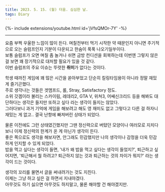 ```yaml
---
title: 2023. 5. 15. (월) 더움. 심심한 날.
tags: Diary
---
```


<!--more-->

{%- include extensions/youtube.html id='jVfsQMOr-7Y' -%}

---

요즘 부쩍 우울한 느낌이 많이 든다. 며칠전부터 먹기 시작한 약 때문인지 아니면 주기적으로 오는 슬럼프인지 기분이 다운되고 한숨이 푹푹 나오기일쑤이다. \
보통 슬럼프가 오면 며칠 좀 놀거나 쉬면 금방 컨디션을 회복하는데 이번엔 그렇지 않은 걸 보면 꽤 장기적으로 대처할 필요가 있을 것 같다. \
이번 슬럼프의 주요 이슈는 뚜렷한 **취미**가 없다는 것이다.

학생 때까진 게임에 꽤 많은 시간을 쏟아부었고 단순히 킬링타임용이 아니라 정말 재밌게 즐기곤했다. \
주로 생각나는 것들은 겟앰프드, 롤, Stray, Satisfactory 정도. \
소위 갓겜이라 불리는 스카이림, 레데리2, GTA V, 위쳐3, 어쌔신크리드 등을 해봐도 대단하다는 생각은 들지만 또하고 싶다 라는 생각이 들지는 않았다. \
그러다보니 과거 기억에 게임을 해보려고 해도 영 재미도 없고 그렇다고 다른 걸 하자니 재밌는 게 없고.. 결국 난항에 빠져버린 상태가 되었다.

물론 이전에도 그런 상태였긴했지만 그땐 정신력으로 버텼던 모양이나 여러모로 지치다보니 이제 정신력의 한계가 온 게 아닌가 생각이 든다. \
좋은 쪽으로도 생각을 해보자면, 안그래도 민감했지만 나의 생각이나 감정을 더욱 민감하게 인지할 수 있게 되었다. \
밥을 먹고 싶다는 생각이 들면, '내가 왜 밥을 먹고 싶다는 생각이 들었지?', 퇴근하고 싶어지면, '퇴근해서 뭘 하려고? 퇴근하지 않는 것과 퇴근하는 것의 차이가 뭐지?' 라는 생각이 드는 것이다.

생각의 꼬리를 물면서 글을 써내려가는 것도 지친다. \
이제는 그냥 하고 싶은 걸 하면서 지내야겠다. \
아무것도 하기 싫으면 아무것도 하지말고, 물론 해야할 건 해야겠지만.